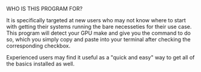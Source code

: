 

WHO IS THIS PROGRAM FOR?

It is specifically targeted at new users who may not know where to start with getting their systems running the bare necesseties for their use case.  This program will detect your GPU make and give you the command to do so, which you simply copy and paste into your terminal after checking the corresponding checkbox.

Experienced users may find it useful as a "quick and easy" way to get all of the basics installed as well.

